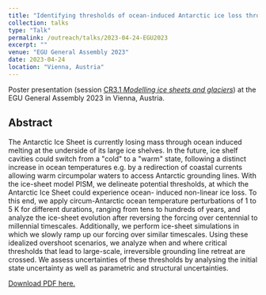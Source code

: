 ```yaml
---
title: "Identifying thresholds of ocean-induced Antarctic ice loss through idealized ice-sheet model simulations"
collection: talks
type: "Talk"
permalink: /outreach/talks/2023-04-24-EGU2023
excerpt: ""
venue: "EGU General Assembly 2023"
date: 2023-04-24
location: "Vienna, Austria"
---
```


Poster presentation (session [CR3.1 *Modelling ice sheets and glaciers*](https://meetingorganizer.copernicus.org/EGU23/session/45848 "https://meetingorganizer.copernicus.org/EGU23/session/45848")) at the EGU General Assembly 2023 in Vienna, Austria.

## Abstract
The Antarctic Ice Sheet is currently losing mass through ocean induced melting at the underside of its large ice shelves. In the future, ice shelf cavities could switch from a "cold" to a "warm" state, following a distinct increase in ocean temperatures e.g. by a redirection of coastal currents allowing warm circumpolar waters to access Antarctic grounding lines. With the ice-sheet model PISM, we delineate potential thresholds, at which the Antarctic Ice Sheet could experience ocean- induced non-linear ice loss. To this end, we apply circum-Antarctic ocean temperature perturbations of 1 to 5 K for different durations, ranging from tens to hundreds of years, and analyze the ice-sheet evolution after reversing the forcing over centennial to millennial timescales. Additionally, we perform ice-sheet simulations in which we slowly ramp up our forcing over similar timescales. Using these idealized overshoot scenarios, we analyze when and where critical thresholds that lead to large-scale, irreversible grounding line retreat are crossed. We assess uncertainties of these thresholds by analysing the initial state uncertainty as well as parametric and structural uncertainties.

[Download PDF here.](https://meetingorganizer.copernicus.org/EGU23/EGU23-6272.html "https://meetingorganizer.copernicus.org/EGU23/EGU23-6272.html")
